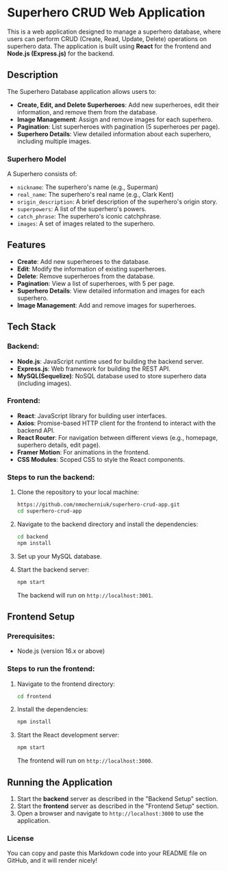 # Superhero CRUD Web Application

This is a web application designed to manage a superhero database, where users can perform CRUD (Create, Read, Update, Delete) operations on superhero data. The application is built using **React** for the frontend and **Node.js (Express.js)** for the backend.

## Description

The Superhero Database application allows users to:
- **Create, Edit, and Delete Superheroes**: Add new superheroes, edit their information, and remove them from the database.
- **Image Management**: Assign and remove images for each superhero.
- **Pagination**: List superheroes with pagination (5 superheroes per page).
- **Superhero Details**: View detailed information about each superhero, including multiple images.

### Superhero Model

A Superhero consists of:
- `nickname`: The superhero's name (e.g., Superman)
- `real_name`: The superhero's real name (e.g., Clark Kent)
- `origin_description`: A brief description of the superhero's origin story.
- `superpowers`: A list of the superhero's powers.
- `catch_phrase`: The superhero's iconic catchphrase.
- `images`: A set of images related to the superhero.

## Features

- **Create**: Add new superheroes to the database.
- **Edit**: Modify the information of existing superheroes.
- **Delete**: Remove superheroes from the database.
- **Pagination**: View a list of superheroes, with 5 per page.
- **Superhero Details**: View detailed information and images for each superhero.
- **Image Management**: Add and remove images for superheroes.

## Tech Stack

### Backend:
- **Node.js**: JavaScript runtime used for building the backend server.
- **Express.js**: Web framework for building the REST API.
- **MySQL(Sequelize)**: NoSQL database used to store superhero data (including images).

### Frontend:
- **React**: JavaScript library for building user interfaces.
- **Axios**: Promise-based HTTP client for the frontend to interact with the backend API.
- **React Router**: For navigation between different views (e.g., homepage, superhero details, edit page).
- **Framer Motion**: For animations in the frontend.
- **CSS Modules**: Scoped CSS to style the React components.

### Steps to run the backend:
1. Clone the repository to your local machine:
    ```bash
    https://github.com/nmocherniuk/superhero-crud-app.git
    cd superhero-crud-app
    ```

2. Navigate to the backend directory and install the dependencies:
    ```bash
    cd backend
    npm install
    ```

3. Set up your MySQL database.

4. Start the backend server:
    ```bash
    npm start
    ```

    The backend will run on `http://localhost:3001`.

## Frontend Setup

### Prerequisites:
- Node.js (version 16.x or above)

### Steps to run the frontend:
1. Navigate to the frontend directory:
    ```bash
    cd frontend
    ```

2. Install the dependencies:
    ```bash
    npm install
    ```

3. Start the React development server:
    ```bash
    npm start
    ```

    The frontend will run on `http://localhost:3000`.

## Running the Application

1. Start the **backend** server as described in the "Backend Setup" section.
2. Start the **frontend** server as described in the "Frontend Setup" section.
3. Open a browser and navigate to `http://localhost:3000` to use the application.

### License

You can copy and paste this Markdown code into your README file on GitHub, and it will render nicely!
